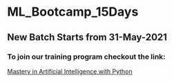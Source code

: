 # ML_Bootcamp_15Days
## New Batch Starts from 31-May-2021
### To join our training program checkout the link:
[Mastery in Artificial Intelligence with Python](https://www.knowledgeshelfit.com/ai.html)
